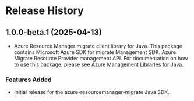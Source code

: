 # Release History

## 1.0.0-beta.1 (2025-04-13)

- Azure Resource Manager migrate client library for Java. This package contains Microsoft Azure SDK for migrate Management SDK. Azure Migrate Resource Provider management API. For documentation on how to use this package, please see [Azure Management Libraries for Java](https://aka.ms/azsdk/java/mgmt).
### Features Added

- Initial release for the azure-resourcemanager-migrate Java SDK.
